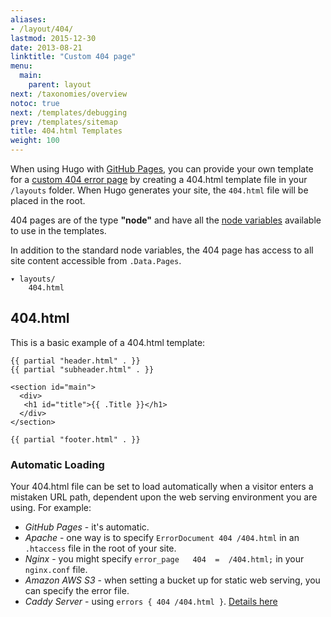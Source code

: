 ```yaml
---
aliases:
- /layout/404/
lastmod: 2015-12-30
date: 2013-08-21
linktitle: "Custom 404 page"
menu:
  main:
    parent: layout
next: /taxonomies/overview
notoc: true
next: /templates/debugging
prev: /templates/sitemap
title: 404.html Templates
weight: 100
---
```


When using Hugo with [GitHub Pages](http://pages.github.com/), you can provide
your own template for a [custom 404 error page](https://help.github.com/articles/custom-404-pages/)
by creating a 404.html template file in your `/layouts` folder.
When Hugo generates your site, the `404.html` file will be placed in the root.

404 pages are of the type **"node"** and have all the [node
variables](/layout/variables/) available to use in the templates.

In addition to the standard node variables, the 404 page has access to
all site content accessible from `.Data.Pages`.

    ▾ layouts/
        404.html

## 404.html

This is a basic example of a 404.html template:

    {{ partial "header.html" . }}
    {{ partial "subheader.html" . }}

    <section id="main">
      <div>
       <h1 id="title">{{ .Title }}</h1>
      </div>
    </section>

    {{ partial "footer.html" . }}

### Automatic Loading

Your 404.html file can be set to load automatically when a visitor enters a mistaken URL path, dependent upon the web serving environment you are using. For example:

* _GitHub Pages_ - it's automatic.
* _Apache_ - one way is to specify `ErrorDocument 404 /404.html` in an `.htaccess` file in the root of your site.
* _Nginx_ - you might specify `error_page   404  =  /404.html;` in your `nginx.conf` file.
* _Amazon AWS S3_ - when setting a bucket up for static web serving, you can specify the error file.
* _Caddy Server_ - using `errors { 404 /404.html }`. [Details here](https://caddyserver.com/docs/errors)

